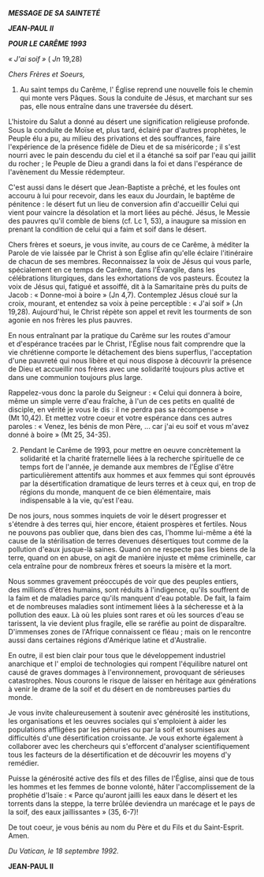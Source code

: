 ***MESSAGE DE SA SAINTETÉ***

***JEAN-PAUL II***

***POUR LE CARÊME 1993***

*« J'ai soif »* ( *Jn* 19,28)

*Chers Frères et Soeurs,*

1. Au saint temps du Carême, l' Église reprend une nouvelle fois le chemin qui monte vers Pâques. Sous la conduite de Jésus, et marchant sur ses pas, elle nous entraîne dans une traversée du désert.

L'histoire du Salut a donné au désert une signification religieuse profonde. Sous la conduite de Moïse et, plus tard, éclairé par d'autres prophètes, le Peuple élu a pu, au milieu des privations et des souffrances, faire l'expérience de la présence fidèle de Dieu et de sa miséricorde ; il s'est nourri avec le pain descendu du ciel et il a étanché sa soif par l'eau qui jaillit du rocher ; le Peuple de Dieu a grandi dans la foi et dans l'espérance de l'avènement du Messie rédempteur.

C'est aussi dans le désert que Jean-Baptiste a prêché, et les foules ont accouru à lui pour recevoir, dans les eaux du Jourdain, le baptême de pénitence : le désert fut un lieu de conversion afin d'accueillir Celui qui vient pour vaincre la désolation et la mort liées au péché. Jésus, le Messie des pauvres qu'il comble de biens (cf. Lc 1, 53), a inaugure sa mission en prenant la condition de celui qui a faim et soif dans le désert.

Chers frères et soeurs, je vous invite, au cours de ce Carême, à méditer la Parole de vie laissée par le Christ à son Église afin qu'elle éclaire l'itinéraire de chacun de ses membres. Reconnaissez la voix de Jésus qui vous parle, spécialement en ce temps de Carême, dans l'Évangile, dans les célébrations liturgiques, dans les exhortations de vos pasteurs. Écoutez la voix de Jésus qui, fatigué et assoiffé, dit à la Samaritaine près du puits de Jacob : « Donne-moi à boire » (Jn 4,7). Contemplez Jésus cloué sur la croix, mourant, et entendez sa voix à peine perceptible : « J'ai soif » (Jn 19,28). Aujourd'hui, le Christ répète son appel et revit les tourments de son agonie en nos frères les plus pauvres.

En nous entraînant par la pratique du Carême sur les routes d'amour et d'espérance tracées par le Christ, l'Église nous fait comprendre que la vie chrétienne comporte le détachement des biens superflus, l'acceptation d'une pauvreté qui nous libère et qui nous dispose à découvrir la présence de Dieu et accueillir nos frères avec une solidarité toujours plus active et dans une communion toujours plus large.

Rappelez-vous donc la parole du Seigneur : « Celui qui donnera à boire, même un simple verre d'eau fraîche, à l'un de ces petits en qualité de disciple, en vérité je vous le dis : il ne perdra pas sa récompense » (Mt 10,42). Et mettez votre coeur et votre espérance dans ces autres paroles : « Venez, les bénis de mon Père, ... car j'ai eu soif et vous m'avez donné à boire » (Mt 25, 34-35).

2. Pendant le Carême de 1993, pour mettre en oeuvre concrètement la solidarité et la charité fraternelle liées à la recherche spirituelle de ce temps fort de l'année, je demande aux membres de l'Église d'être particulièrement attentifs aux hommes et aux femmes qui sont éprouvés par la désertification dramatique de leurs terres et à ceux qui, en trop de régions du monde, manquent de ce bien élémentaire, mais indispensable à la vie, qu'est l'eau.

De nos jours, nous sommes inquiets de voir le désert progresser et s'étendre à des terres qui, hier encore, étaient prospères et fertiles. Nous ne pouvons pas oublier que, dans bien des cas, l'homme lui-même a été la cause de la stérilisation de terres devenues désertiques tout comme de la pollution d'eaux jusque-là saines. Quand on ne respecte pas lies biens de la terre, quand on en abuse, on agit de manière injuste et même criminelle, car cela entraîne pour de nombreux frères et soeurs la misère et la mort.

Nous sommes gravement préoccupés de voir que des peuples entiers, des millions d'êtres humains, sont réduits à l'indigence, qu'ils souffrent de la faim et de maladies parce qu'ils manquent d'eau potable. De fait, la faim et de nombreuses maladies sont intimement liées à la sécheresse et à la pollution des eaux. Là où les pluies sont rares et où les sources d'eau se tarissent, la vie devient plus fragile, elle se raréfie au point de disparaître. D'immenses zones de l'Afrique connaissent ce fléau ; mais on le rencontre aussi dans certaines régions d'Amérique latine et d'Australie.

En outre, il est bien clair pour tous que le développement industriel anarchique et l' emploi de technologies qui rompent l'équilibre naturel ont causé de graves dommages à l'environnement, provoquant de sérieuses catastrophes. Nous courons le risque de laisser en héritage aux générations à venir le drame de la soif et du désert en de nombreuses parties du monde.

Je vous invite chaleureusement à soutenir avec générosité les institutions, les organisations et les oeuvres sociales qui s'emploient à aider les populations affligées par les pénuries ou par la soif et soumises aux difficultés d'une désertification croissante. Je vous exhorte également à collaborer avec les chercheurs qui s'efforcent d'analyser scientifiquement tous les facteurs de la désertification et de découvrir les moyens d'y remédier.

Puisse la générosité active des fils et des filles de l'Église, ainsi que de tous les hommes et les femmes de bonne volonté, hâter l'accomplissement de la prophétie d'Isaïe : « Parce qu'auront jailli les eaux dans le désert et les torrents dans la steppe, la terre brûlée deviendra un marécage et le pays de la soif, des eaux jaillissantes » (35, 6-7)!

De tout coeur, je vous bénis au nom du Père et du Fils et du Saint-Esprit. Amen.

*Du Vatican, le 18 septembre 1992.*

**JEAN-PAUL II**